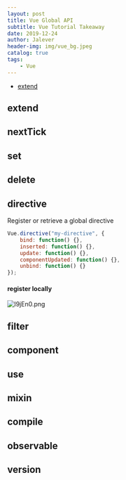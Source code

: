 ```yaml
---
layout: post
title: Vue Global API
subtitle: Vue Tutorial Takeaway
date: 2019-12-24
author: Jalever
header-img: img/vue_bg.jpeg
catalog: true
tags:
    - Vue
---
```


- [extend](#extend)


## extend

## nextTick

## set

## delete

## directive
Register or retrieve a global directive

```js
Vue.directive("my-directive", {
    bind: function() {},
    inserted: function() {},
    update: function() {},
    componentUpdated: function() {},
    unbind: function() {}
});
```


#### register locally
![l9jEn0.png](https://s2.ax1x.com/2019/12/24/l9jEn0.png)

## filter

## component

## use

## mixin

## compile


## observable


## version






